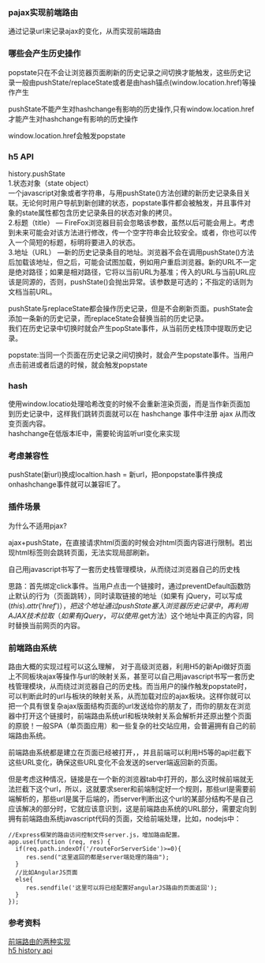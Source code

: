 ### pajax实现前端路由
通过记录url来记录ajax的变化，从而实现前端路由  

### 哪些会产生历史操作
popstate只在不会让浏览器页面刷新的历史记录之间切换才能触发，这些历史记录一般由pushState/replaceState或者是由hash锚点(window.location.href)等操作产生  

pushState不能产生对hashchange有影响的历史操作,只有window.location.href才能产生对hashchange有影响的历史操作  

window.location.href会触发popstate  

### h5 API
history.pushState   
1.状态对象（state object）  
一个javascript对象或者字符串，与用pushState()方法创建的新历史记录条目关联。无论何时用户导航到新创建的状态，popstate事件都会被触发，并且事件对象的state属性都包含历史记录条目的状态对象的拷贝。    
2.标题（title） — FireFox浏览器目前会忽略该参数，虽然以后可能会用上。考虑到未来可能会对该方法进行修改，传一个空字符串会比较安全。或者，你也可以传入一个简短的标题，标明将要进入的状态。   
3.地址（URL） —新的历史记录条目的地址。浏览器不会在调用pushState()方法后加载该地址，但之后，可能会试图加载，例如用户重启浏览器。新的URL不一定是绝对路径；如果是相对路径，它将以当前URL为基准；传入的URL与当前URL应该是同源的，否则，pushState()会抛出异常。该参数是可选的；不指定的话则为文档当前URL。    

pushState与replaceState都会操作历史记录，但是不会刷新页面。pushState会添加一条新的历史记录，而replaceState会替换当前的历史记录。  
我们在历史记录中切换时就会产生popState事件，从当前历史栈顶中提取历史记录。  


popstate:当同一个页面在历史记录之间切换时，就会产生popstate事件。当用户点击前进或者后退的时候，就会触发popstate  
### hash
使用window.locatio处理哈希改变的时候不会重新渲染页面，而是当作新页面加到历史记录中，这样我们跳转页面就可以在 hashchange 事件中注册 ajax 从而改变页面内容。  
hashchange在低版本IE中，需要轮询监听url变化来实现  

### 考虑兼容性
pushState(新url)换成localtion.hash = 新url，把onpopstate事件换成onhashchange事件就可以兼容IE了。  

### 插件场景
为什么不适用pjax?  


ajax+pushState，在直接请求html页面的时候会对html页面内容进行限制。若出现html标签则会跳转页面，无法实现局部刷新。   

自己用javascript书写了一套历史栈管理模块，从而绕过浏览器自己的历史栈  

思路：首先绑定click事件。当用户点击一个链接时，通过preventDefault函数防止默认的行为（页面跳转），同时读取链接的地址（如果有 jQuery，可以写成$(this).attr('href')），把这个地址通过pushState塞入浏览器历史记录中，再利用 AJAX 技术拉取（如果有 jQuery，可以使用$.get方法）这个地址中真正的内容，同时替换当前网页的内容。  

### 前端路由系统
路由大概的实现过程可以这么理解， 对于高级浏览器，利用H5的新Api做好页面上不同板块ajax等操作与url的映射关系，甚至可以自己用javascript书写一套历史栈管理模块，从而绕过浏览器自己的历史栈。而当用户的操作触发popstate时，可以判断此时的url与板块的映射关系，从而加载对应的ajax板块。这样你就可以把一个具有很复杂ajax版面结构页面的url发送给你的朋友了，而你的朋友在浏览器中打开这个链接时，前端路由系统url和板块映射关系会解析并还原出整个页面的原貌！一般SPA（单页面应用）和一些复杂的社交站应用，会普遍拥有自己的前端路由系统。  

前端路由系统都是建立在页面已经被打开，，并且前端可以利用H5等的api拦截下这些URL变化，确保这些URL变化不会发送的server端返回新的页面。  

但是考虑这种情况，链接是在一个新的浏览器tab中打开的，那么这时候前端就无法拦截下这个url，所以，这就要求serer和前端制定好一个规则，那些url是需要前端解析的，那些url是属于后端的，而server判断出这个url的某部分结构不是自己应该解决的部分时，它就应该意识到，这是前端路由系统的URL部分，需要定向到拥有前端路由系统javascript代码的页面，交给前端处理，比如，nodejs中：  

```
//Express框架的路由访问控制文件server.js，增加路由配置。
app.use(function (req, res) {
  if(req.path.indexOf('/routeForServerSide')>=0){
     res.send("这里返回的都是server端处理的路由");
  }
  //比如AngularJS页面
  else{ 
     res.sendfile('这里可以将已经配置好angularJS路由的页面返回');
  }
});
```

### 参考资料
[前端路由的两种实现](https://segmentfault.com/a/1190000007238999)    
[h5 history api](http://frontenddev.org/article/html-5-pushstate-popstate-operating-history-no-refresh-to-change-the-current-url.html)
